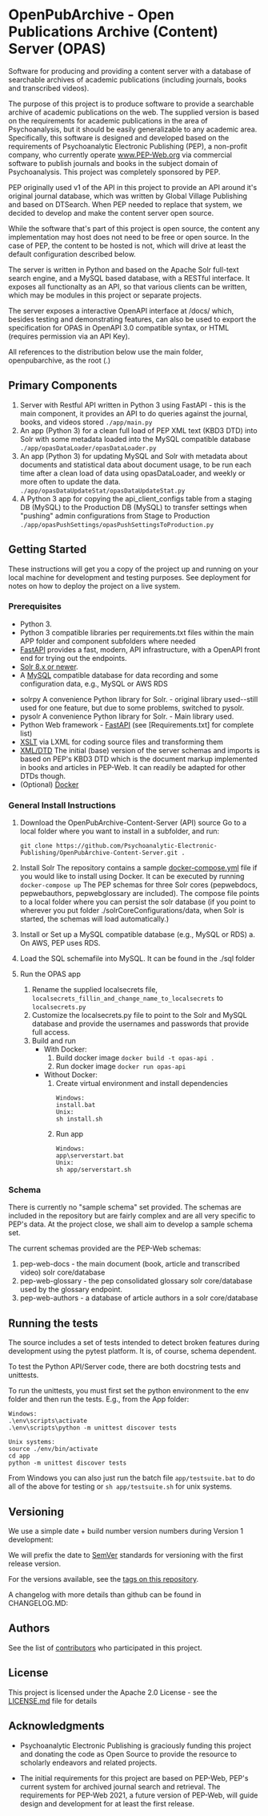 # OpenPubArchive - Open Publications Archive (Content) Server (OPAS)

Software for producing and providing a content server with a database of searchable archives of academic publications (including journals, books and transcribed videos).

The purpose of this project is to produce software to provide a searchable archive of academic publications on the web. The supplied version is based on the requirements for academic publications in the area of Psychoanalysis, but it should be easily generalizable to any academic area. Specifically, this software is designed and developed based on the requirements of Psychoanalytic Electronic Publishing (PEP), a non-profit company, who currently operate www.PEP-Web.org via commercial software to publish journals and books in the subject domain of Psychoanalysis. This project was completely sponsored by PEP.

PEP originally used v1 of the API in this project to provide an API around it's original journal database, which was written by Global Village Publishing and based on DTSearch. When PEP needed to replace that system, we decided to develop and make the content server open source.

While the software that's part of this project is open source, the content any implementation may host does not need to be free or open source. In the case of PEP, the content to be hosted is not, which will drive at least the default configuration described below.

The server is written in Python and based on the Apache Solr full-text search engine, and a MySQL based database, with a RESTful interface. It exposes all functionalty as an API, so that various clients can be written, which may be modules in this project or separate projects.

The server exposes a interactive OpenAPI interface at /docs/ which, besides testing and demonstrating features, can also be used to export the specification for OPAS in OpenAPI 3.0 compatible syntax, or HTML (requires permission via an API Key).

All references to the distribution below use the main folder, openpubarchive, as the root (.)

## Primary Components

1. Server with Restful API written in Python 3 using FastAPI - this is the main component, it provides an API to do queries against the journal, books, and videos stored
   `./app/main.py`
2. An app (Python 3) for a clean full load of PEP XML text (KBD3 DTD) into Solr with some metadata loaded into the MySQL compatible database
   `./app/opasDataLoader/opasDataLoader.py`
3. An app (Python 3) for updating MySQL and Solr with metadata about documents and statistical data about document usage, to be run each time after a clean load of data using opasDataLoader, and weekly or more often to update the data.
   `./app/opasDataUpdateStat/opasDataUpdateStat.py`
4. A Python 3 app for copying the api_client_configs table from a staging DB (MySQL) to the Production DB (MySQL) to transfer settings when "pushing" admin configurations from Stage to Production
   `./app/opasPushSettings/opasPushSettingsToProduction.py`

## Getting Started

These instructions will get you a copy of the project up and running on your local machine for development and testing purposes. See deployment for notes on how to deploy the project on a live system.

### Prerequisites

- Python 3.
- Python 3 compatible libraries per requirements.txt files within the main APP folder and component subfolders where needed
- [FastAPI](https://fastapi.tiangolo.com/) provides a fast, modern, API infrastructure, with a OpenAPI front end for trying out the endpoints.
- [Solr 8.x or newer](http://lucene.apache.org/solr/).
- A [MySQL](https://dev.mysql.com/downloads/) compatible database for data recording and some configuration data, e.g., MySQL or AWS RDS

* solrpy A convenience Python library for Solr. - original library used--still used for one feature, but due to some problems, switched to pysolr.
* pysolr A convenience Python library for Solr. - Main library used.
* Python Web framework - [FastAPI](https://github.com/tiangolo/fastapi) (see [Requirements.txt] for complete list)
* [XSLT](https://lxml.de/xpathxslt.html) via LXML for coding source files and transforming them
* [XML/DTD](http://peparchive.org/pepa1dtd/pepkbd3.dtd) The initial (base) version of the server schemas and imports is based on PEP's KBD3 DTD which is the document markup implemented in books and articles in PEP-Web. It can readily be adapted for other DTDs though.
* (Optional) [Docker](https://docs.docker.com/get-docker/)

### General Install Instructions

1. Download the OpenPubArchive-Content-Server (API) source
   Go to a local folder where you want to install in a subfolder, and run:

   `git clone https://github.com/Psychoanalytic-Electronic-Publishing/OpenPubArchive-Content-Server.git .`

2. Install Solr
   The repository contains a sample [docker-compose.yml](https://github.com/Psychoanalytic-Electronic-Publishing/OpenPubArchive-Content-Server/blob/Stage/docker-compose.yml) file if you would like to install using Docker. It can be executed by running `docker-compose up`
   The PEP schemas for three Solr cores (pepwebdocs, pepwebauthors, pepwebglossary are included). The compose file points to a local folder where you can persist the solr database (if you point to wherever you put folder ./solrCoreConfigurations/data, when Solr is started, the schemas will load automatically.)

3. Install or Set up a MySQL compatible database (e.g., MySQL or RDS)
   a. On AWS, PEP uses RDS.
4. Load the SQL schemafile into MySQL. It can be found in the ./sql folder
5. Run the OPAS app
   1. Rename the supplied localsecrets file, `localsecrets_fillin_and_change_name_to_localsecrets` to `localsecrets.py`
   1. Customize the localsecrets.py file to point to the Solr and MySQL database and provide the usernames and passwords that provide full access.
   1. Build and run
      - With Docker:
        1. Build docker image
           `docker build -t opas-api .`
        1. Run docker image
           `docker run opas-api`
      - Without Docker:
        1. Create virtual environment and install dependencies
           ```
           Windows:
           install.bat
           Unix:
           sh install.sh
           ```
        1. Run app
           ```
           Windows:
           app\serverstart.bat
           Unix:
           sh app/serverstart.sh
           ```

### Schema

There is currently no "sample schema" set provided. The schemas are included in the repository but are fairly complex and are all very specific to PEP's data. At the project close, we shall aim to develop a sample schema set.

The current schemas provided are the PEP-Web schemas:

1. pep-web-docs - the main document (book, article and transcribed video) solr core/database
2. pep-web-glossary - the pep consolidated glossary solr core/database used by the glossary endpoint.
3. pep-web-authors - a database of article authors in a solr core/database

## Running the tests

The source includes a set of tests intended to detect broken features during development using the pytest platform. It is, of course, schema dependent.

To test the Python API/Server code, there are both docstring tests and unittests.

To run the unittests, you must first set the python environment to the env folder and then run the tests. E.g., from the App folder:

```
Windows:
.\env\scripts\activate
.\env\scripts\python -m unittest discover tests

Unix systems:
source ./env/bin/activate
cd app
python -m unittest discover tests
```

From Windows you can also just run the batch file `app/testsuite.bat` to do all of the above for testing or `sh app/testsuite.sh` for unix systems.

## Versioning

We use a simple date + build number version numbers during Version 1 development:

We will prefix the date to [SemVer](http://semver.org/) standards for versioning with the first release version.

For the versions available, see the [tags on this repository](https://githuhttps://github.com/Psychoanalytic-Electronic-Publishing/openpubarchive/tags).

A changelog with more details than github can be found in CHANGELOG.MD:

## Authors

See the list of [contributors](https://github.com/Psychoanalytic-Electronic-Publishing/openpubarchive/openpubarchive/contributors) who participated in this project.

## License

This project is licensed under the Apache 2.0 License - see the [LICENSE.md](LICENSE.md) file for details

## Acknowledgments

- Psychoanalytic Electronic Publishing is graciously funding this project and donating the code as Open Source to provide the resource to scholarly endeavors and related projects.

- The initial requirements for this project are based on PEP-Web, PEP's current system for archived journal search and retrieval. The requirements for PEP-Web 2021, a future version of PEP-Web, will guide design and development for at least the first release.
